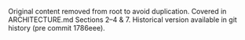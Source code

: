 Original content removed from root to avoid duplication.
Covered in ARCHITECTURE.md Sections 2–4 & 7. Historical version available in git history (pre commit 1786eee).
